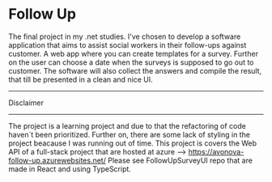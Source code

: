 # Follow Up
The final project in my .net studies. I've chosen to develop a software application that aims to assist social workers in their follow-ups against customer. A web app where you can create templates for a survey. Further on the user can choose a date when the surveys is supposed to go out to customer. The software will also collect the answers and compile the result, that till be presented in a clean and nice UI.

_____________________________________________
Disclaimer
_____________________________________________
The project is a learning project and due to that the refactoring of code haven´t been prioritized. Further on, there are some lack of styling in the project beacause I was running out of time. This project is covers the Web API of a full-stack project that are hosted at azure --> https://avonova-follow-up.azurewebsites.net/
Please see FollowUpSurveyUI repo that are made in React and using TypeScript. 
